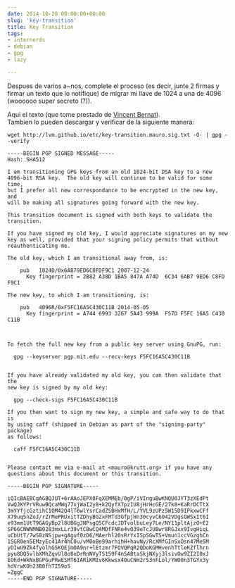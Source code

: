 ```yaml
---
date: 2014-10-28 00:00:00+00:00  
slug: 'key-transition'  
title: Key Transition  
tags:  
- internerds  
- debian  
- gpg  
- lazy  

---
```

  
Despues de varios a~nos, complete el proceso (es decir, junte 2 firmas y firmar un texto que lo notifique) de migrar mi llave de 1024 a una de 4096 (woooooo super secreto (?)).  

Aqui el texto (que tome prestado de [Vincent Bernat](http://vincent.bernat.im/en/blog/2012-gpg-transition-new-key.html)).  
Tambien lo pueden descargar y verificar de la siguiente manera:  

    wget http://lvm.github.io/etc/key-transition.mauro.sig.txt -O- | gpg --verify

    -----BEGIN PGP SIGNED MESSAGE-----  
    Hash: SHA512
      
    I am transitioning GPG keys from an old 1024-bit DSA key to a new
    4096-bit RSA key.  The old key will continue to be valid for some time,
    but I prefer all new correspondance to be encrypted in the new key, and
    will be making all signatures going forward with the new key.
      
    This transition document is signed with both keys to validate the
    transition.
      
    If you have signed my old key, I would appreciate signatures on my new
    key as well, provided that your signing policy permits that without
    reauthenticating me.
      
    The old key, which I am transitional away from, is:
      
        pub   1024D/0x6AB79ED6C8FDF9C1 2007-12-24  
          Key fingerprint = 2B82 A38D 1BA5 847A A74D  6C34 6AB7 9ED6 C8FD F9C1
      
    The new key, to which I am transitioning, is:
      
        pub   4096R/0xF5FC16A5C430C11B 2014-05-05  
          Key fingerprint = A744 6993 3267 5A43 999A  F57D F5FC 16A5 C430 C11B
      
      
      
    To fetch the full new key from a public key server using GnuPG, run:
      
      gpg --keyserver pgp.mit.edu --recv-keys F5FC16A5C430C11B
      
      
    If you have already validated my old key, you can then validate that the
    new key is signed by my old key:
      
      gpg --check-sigs F5FC16A5C430C11B
      
    If you then want to sign my new key, a simple and safe way to do that is
    by using caff (shipped in Debian as part of the "signing-party" package)
    as follows:
      
      caff F5FC16A5C430C11B
      
      
    Please contact me via e-mail at <mauro@krutt.org> if you have any
    questions about this document or this transition.
      
    -----BEGIN PGP SIGNATURE-----
      
    iQIcBAEBCgAGBQJUT+6rAAoJEPX8FqXEMMEb/0gP/iVInguBwKNQU0JYT3zXEdPt
    VwQJKYPrVRuwBQcaMWq77xjWaI2y8+k2QyfX7pzIU8jHrHcGE/27k8+KaRrDCTtX
    3mYYfjcGztihC1OM42Q4lT6wlYsrCadZSBHxMfH/L/YVL9zUPz5W15D9IPkxwCFf
    X79uqSnZoJ/rZrMePRUxitTZDhyBGzxFMTd3GfpjHn30cyvC6042VDgsGWSxIt6I
    e93mm1UtT9GAGyBp2l8UBGgJNPsgQ5CFcdcJDTvolbuLey7Le/NY11pltAjzO+E2
    SP66CNWNMNB0283mxLLr39vtCBwCQ4MDfFNRe4vO39eTcJUBwr8RGJxx9IvgHiqL
    uCbUtT/7wS8zNSjpw+gAguf0zD6/MAerhl20sRrYxISpSGwTS+Vmun1ccVGzghCn
    1SGR0en5EMzyEc41Ar4hC0u/vM0oBe99arhihH+havNy/RcXMfGInSxOsn47Me5M
    yOIwU9Zk4fyolhGSKQEjmOA9nr+lEtzmr7FQVQPqR2QDoKGMHvenhTtleKZflhrn
    pyu8DQ5vlbXMhZqvUl8o8oDrRnNVyTS159F4nSABtaSkjNXyj3lsivOw9ZI2I0xJ
    EOhd+WkNxBGPGuPRwESMT6IARiKMIv6Kkwsx40uCNm2rS3nFLol/YWO0n3TGYx3y
    hdVrwKOh23B0fhTI59o5
    =ZggC
    -----END PGP SIGNATURE-----

